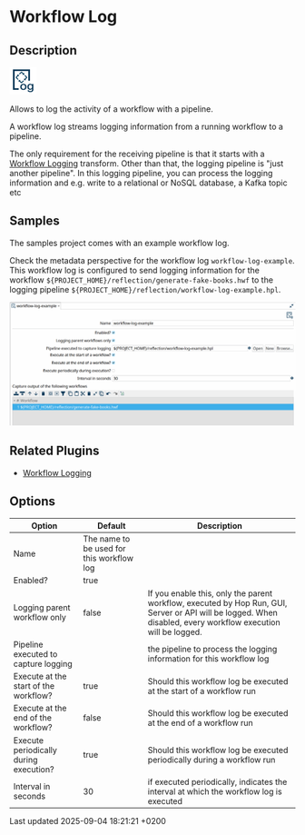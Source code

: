 <div id="header">

# Workflow Log

</div>

<div id="content">

<div class="sect1">

## Description

<div class="sectionbody">

<div class="paragraph">

<span class="image">![workflow log](/images/icons/workflow-log.svg)</span>

</div>

<div class="paragraph">

Allows to log the activity of a workflow with a pipeline.

</div>

<div class="paragraph">

A workflow log streams logging information from a running workflow to a pipeline.

</div>

<div class="paragraph">

The only requirement for the receiving pipeline is that it starts with a [Workflow Logging](pipeline/transforms/workflow-logging.MSjuE7s9Zj) transform. Other than that, the logging pipeline is "just another pipeline". In this logging pipeline, you can process the logging information and e.g. write to a relational or NoSQL database, a Kafka topic etc

</div>

</div>

</div>

<div class="sect1">

## Samples

<div class="sectionbody">

<div class="paragraph">

The samples project comes with an example workflow log.

</div>

<div class="paragraph">

Check the metadata perspective for the workflow log `workflow-log-example`. This workflow log is configured to send logging information for the workflow `${PROJECT_HOME}/reflection/generate-fake-books.hwf` to the logging pipeline `${PROJECT_HOME}/reflection/workflow-log-example.hpl`.

</div>

<div class="paragraph">

<span class="image">![Workflow Log](/images/metadata-types/workflow-log.png)</span>

</div>

</div>

</div>

<div class="sect1">

## Related Plugins

<div class="sectionbody">

<div class="ulist">

  - [Workflow Logging](pipeline/transforms/workflow-logging.MSjuE7s9Zj)

</div>

</div>

</div>

<div class="sect1">

## Options

<div class="sectionbody">

| Option                                 | Default                                   | Description                                                                                                                                                   |
| -------------------------------------- | ----------------------------------------- | ------------------------------------------------------------------------------------------------------------------------------------------------------------- |
| Name                                   | The name to be used for this workflow log |                                                                                                                                                               |
| Enabled?                               | true                                      |                                                                                                                                                               |
| Logging parent workflow only           | false                                     | If you enable this, only the parent workflow, executed by Hop Run, GUI, Server or API will be logged. When disabled, every workflow execution will be logged. |
| Pipeline executed to capture logging   |                                           | the pipeline to process the logging information for this workflow log                                                                                         |
| Execute at the start of the workflow?  | true                                      | Should this workflow log be executed at the start of a workflow run                                                                                           |
| Execute at the end of the workflow?    | false                                     | Should this workflow log be executed at the end of a workflow run                                                                                             |
| Execute periodically during execution? | true                                      | Should this workflow log be executed periodically during a workflow run                                                                                       |
| Interval in seconds                    | 30                                        | if executed periodically, indicates the interval at which the workflow log is executed                                                                        |

</div>

</div>

</div>

<div id="footer">

<div id="footer-text">

Last updated 2025-09-04 18:21:21 +0200

</div>

</div>
